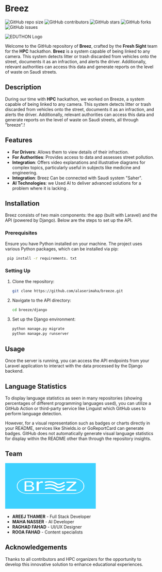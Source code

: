 # Breez

![GitHub repo size](https://img.shields.io/github/repo-size/alaserimaha/breeze)
![GitHub contributors](https://img.shields.io/github/contributors/alaserimaha/breeze)
![GitHub stars](https://img.shields.io/github/stars/alaserimaha/breeze?style=social)
![GitHub forks](https://img.shields.io/github/forks/alaserimaha/breeze?style=social)
![GitHub issues](https://img.shields.io/github/issues/alaserimaha/breeze)

![EDUTHON Logo](https://sprint.kku.edu.sa/storage/hackathons/lm9Ad4Q36dVMcyLdRJlDqPS43eUgmY81BUjiMJq5.jpg)

Welcome to the GitHub repository of **Breez**, crafted by the **Fresh Sight** team for the **HPC** hackathon. **Breez** is a system capable of being linked to any camera. This system detects litter or trash discarded from vehicles onto the street, documents it as an infraction, and alerts the driver. Additionally, relevant authorities can access this data and generate reports on the level of waste on Saudi streets.


## Description

During our time with **HPC** hackathon, we worked on Breeze, a system capable of being linked to any camera. This system detects litter or trash discarded from vehicles onto the street, documents it as an infraction, and alerts the driver. Additionally, relevant authorities can access this data and generate reports on the level of waste on Saudi streets, all through "breeze".!

## Features


- **For Drivers**: Allows them to view details of their infraction.
- **For Authorities**: Provides access to data and assesses street pollution.
- **Integration**: Offers video explanations and illustrative diagrams for complex topics, particularly useful in subjects like medicine and engineering.
- **Integration**: Breez Can be connected with Saudi system "Saher".
- **AI Technologies**: we Used AI to deliver advanced solutions for a problem where it is lacking .


## Installation

Breez consists of two main components: the app (built with Laravel) and the API (powered by Django). Below are the steps to set up the API.

### Prerequisites

Ensure you have Python installed on your machine. The project uses various Python packages, which can be installed via pip:

```bash
 pip install -r requirements. txt
```

### Setting Up

1. Clone the repository:
    ```bash
    git clone https://github.com/alaserimaha/breeze.git
    ```
2. Navigate to the API directory:
    ```bash
    cd breeze/django
    ```
3. Set up the Django environment:
    ```bash
    python manage.py migrate
    python manage.py runserver
    ```

## Usage

Once the server is running, you can access the API endpoints from your Laravel application to interact with the data processed by the Django backend.

## Language Statistics

To display language statistics as seen in many repositories (showing percentages of different programming languages used), you can utilize a GitHub Action or third-party service like Linguist which GitHub uses to perform language detection.

However, for a visual representation such as badges or charts directly in your README, services like Shields.io or GoReportCard can generate badges. GitHub does not automatically generate visual language statistics for display within the README other than through the repository insights.


## Team

<img src="Picture.png" width="300" height="150">

- **AREEJ THAMER** - Full Stack Developer
- **MAHA NASSER** - AI Developer
- **RAGHAD FAHAD** - UI/UX Designer 
- **ROOA FAHAD** - Content specialists

## Acknowledgements

Thanks to all contributors and HPC organizers for the opportunity to develop this innovative solution to enhance educational experiences.
